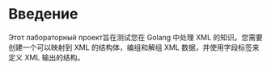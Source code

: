 # Введение

Этот лабораторный проект旨在测试您在 Golang 中处理 XML 的知识。您需要创建一个可以映射到 XML 的结构体，编组和解组 XML 数据，并使用字段标签来定义 XML 输出的结构。
